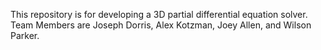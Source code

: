 This repository is for developing a 3D partial differential equation solver.  
Team Members are Joseph Dorris, Alex Kotzman, Joey Allen, and Wilson Parker.

